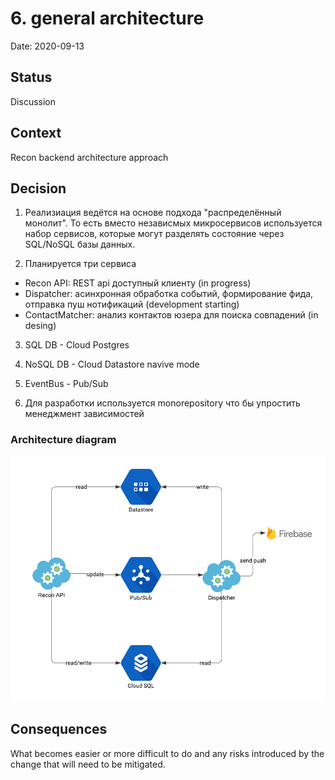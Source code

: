 # 6. general architecture

Date: 2020-09-13

## Status

Discussion

## Context

Recon backend architecture approach

## Decision

1) Реализиация ведётся на основе подхода "распределённый монолит". То есть вместо независмых микросервисов используется набор сервисов, которые могут разделять состояние через SQL/NoSQL базы данных.

2) Планируется три сервиса

- Recon API: REST api доступный клиенту (in progress)
- Dispatcher: асинхронная обработка событий, формирование фида, отправка пуш нотификаций (development starting)
- ContactMatcher: анализ контактов юзера для поиска совпадений (in desing)

3) SQL DB - Cloud Postgres

4) NoSQL DB - Cloud Datastore navive mode

4) EventBus - Pub/Sub

5) Для разработки используется monorepository что бы упростить менеджмент зависимостей

### Architecture diagram

![](img/recon_cloud_architecture.png)


## Consequences

What becomes easier or more difficult to do and any risks introduced by the change that will need to be mitigated.
